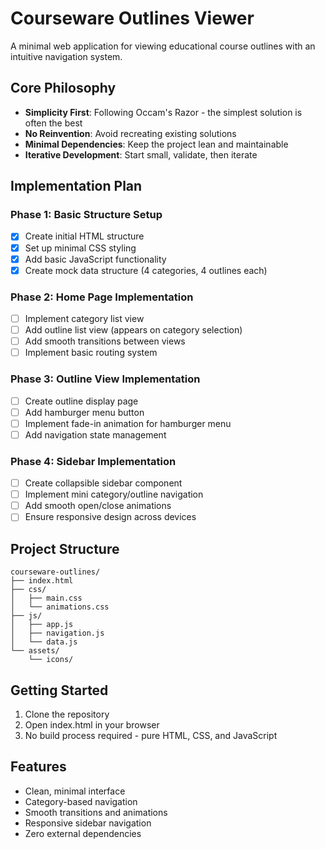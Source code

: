# Courseware Outlines Viewer

A minimal web application for viewing educational course outlines with an intuitive navigation system.

## Core Philosophy

- **Simplicity First**: Following Occam's Razor - the simplest solution is often the best
- **No Reinvention**: Avoid recreating existing solutions
- **Minimal Dependencies**: Keep the project lean and maintainable
- **Iterative Development**: Start small, validate, then iterate

## Implementation Plan

### Phase 1: Basic Structure Setup
- [x] Create initial HTML structure
- [x] Set up minimal CSS styling
- [x] Add basic JavaScript functionality
- [x] Create mock data structure (4 categories, 4 outlines each)

### Phase 2: Home Page Implementation
- [ ] Implement category list view
- [ ] Add outline list view (appears on category selection)
- [ ] Add smooth transitions between views
- [ ] Implement basic routing system

### Phase 3: Outline View Implementation
- [ ] Create outline display page
- [ ] Add hamburger menu button
- [ ] Implement fade-in animation for hamburger menu
- [ ] Add navigation state management

### Phase 4: Sidebar Implementation
- [ ] Create collapsible sidebar component
- [ ] Implement mini category/outline navigation
- [ ] Add smooth open/close animations
- [ ] Ensure responsive design across devices

## Project Structure

```
courseware-outlines/
├── index.html
├── css/
│   ├── main.css
│   └── animations.css
├── js/
│   ├── app.js
│   ├── navigation.js
│   └── data.js
└── assets/
    └── icons/
```

## Getting Started

1. Clone the repository
2. Open index.html in your browser
3. No build process required - pure HTML, CSS, and JavaScript

## Features

- Clean, minimal interface
- Category-based navigation
- Smooth transitions and animations
- Responsive sidebar navigation
- Zero external dependencies